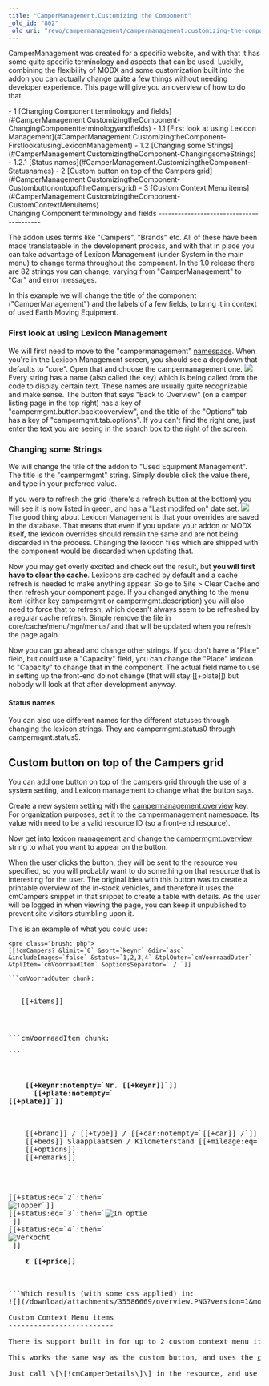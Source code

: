 ```yaml
---
title: "CamperManagement.Customizing the Component"
_old_id: "802"
_old_uri: "revo/campermanagement/campermanagement.customizing-the-component"
---
```


CamperManagement was created for a specific website, and with that it has some quite specific terminology and aspects that can be used. Luckily, combining the flexibility of MODX and some customization built into the addon you can actually change quite a few things without needing developer experience. This page will give you an overview of how to do that.

<div>- <span class="TOCOutline">1</span> [Changing Component terminology and fields](#CamperManagement.CustomizingtheComponent-ChangingComponentterminologyandfields)
  - <span class="TOCOutline">1.1</span> [First look at using Lexicon Management](#CamperManagement.CustomizingtheComponent-FirstlookatusingLexiconManagement)
  - <span class="TOCOutline">1.2</span> [Changing some Strings](#CamperManagement.CustomizingtheComponent-ChangingsomeStrings)
      - <span class="TOCOutline">1.2.1</span> [Status names](#CamperManagement.CustomizingtheComponent-Statusnames)
- <span class="TOCOutline">2</span> [Custom button on top of the Campers grid](#CamperManagement.CustomizingtheComponent-CustombuttonontopoftheCampersgrid)
- <span class="TOCOutline">3</span> [Custom Context Menu items](#CamperManagement.CustomizingtheComponent-CustomContextMenuitems)

</div>Changing Component terminology and fields
-----------------------------------------

The addon uses terms like "Campers", "Brands" etc. All of these have been made translateable in the development process, and with that in place you can take advantage of Lexicon Management (under System in the main menu) to change terms throughout the component. In the 1.0 release there are 82 strings you can change, varying from "CamperManagement" to "Car" and error messages.

In this example we will change the title of the component ("CamperManagement") and the labels of a few fields, to bring it in context of used Earth Moving Equipment.

### First look at using Lexicon Management

We will first need to move to the "campermanagement" [namespace](/revolution/2.x/developing-in-modx/advanced-development/namespaces "Namespaces"). When you're in the Lexicon Management screen, you should see a dropdown that defaults to "core". Open that and choose the campermanagement one. ![](/download/attachments/35586669/screenlexmgmt.PNG?version=1&modificationDate=1316005628000)  
Every string has a name (also called the key) which is being called from the code to display certain text. These names are usually quite recognizable and make sense. The button that says "Back to Overview" (on a camper listing page in the top right) has a key of "campermgmt.button.backtooverview", and the title of the "Options" tab has a key of "campermgmt.tab.options". If you can't find the right one, just enter the text you are seeing in the search box to the right of the screen.

### Changing some Strings

We will change the title of the addon to "Used Equipment Management". The title is the "campermgmt" string. Simply double click the value there, and type in your preferred value.

If you were to refresh the grid (there's a refresh button at the bottom) you will see it is now listed in green, and has a "Last modifed on" date set. ![](/download/attachments/35586669/screenlexmgmt2.PNG?version=1&modificationDate=1316005628000)  
The good thing about Lexicon Management is that your overrides are saved in the database. That means that even if you update your addon or MODX itself, the lexicon overrides should remain the same and are not being discarded in the process. Changing the lexicon files which are shipped with the component would be discarded when updating that.

Now you may get overly excited and check out the result, but **you will first have to clear the cache**. Lexicons are cached by default and a cache refresh is needed to make anything appear. So go to Site > Clear Cache and then refresh your component page. If you changed anything to the menu item (either key campermgmt or campermgmt.description) you will also need to force that to refresh, which doesn't always seem to be refreshed by a regular cache refresh. Simple remove the file in core/cache/menu/mgr/menus/ and that will be updated when you refresh the page again.

Now you can go ahead and change other strings. If you don't have a "Plate" field, but could use a "Capacity" field, you can change the "Place" lexicon to "Capacity" to change that in the component. The actual field name to use in setting up the front-end do not change (that will stay \[\[+plate\]\]) but nobody will look at that after development anyway.

#### Status names

You can also use different names for the different statuses through changing the lexicon strings. They are campermgmt.status0 through campermgmt.status5.

Custom button on top of the Campers grid
----------------------------------------

You can add one button on top of the campers grid through the use of a system setting, and Lexicon management to change what the button says.

Create a new system setting with the <ins>campermanagement.overview</ins> key. For organization purposes, set it to the campermanagement namespace. Its value with need to be a valid resource ID (so a front-end resource).

Now get into lexicon management and change the <ins>campermgmt.overview</ins> string to what you want to appear on the button.

When the user clicks the button, they will be sent to the resource you specified, so you will probably want to do something on that resource that is interesting for the user. The original idea with this button was to create a printable overview of the in-stock vehicles, and therefore it uses the cmCampers snippet in that snippet to create a table with details. As the user will be logged in when viewing the page, you can keep it unpublished to prevent site visitors stumbling upon it.

This is an example of what you could use:

```
<pre class="brush: php">
[[!cmCampers? &limit=`0` &sort=`keynr` &dir=`asc` &includeImages=`false` &status=`1,2,3,4` &tplOuter=`cmVoorraadOuter` &tplItem=`cmVoorraadItem` &optionsSeparator=` / `]]

```cmVoorradOuter chunk:

```
<pre class="brush: php">
<table id="voorraadPrint">
   [[+items]]
</table>

```cmVoorraadItem chunk:

```
<pre class="brush: php">
<tr>
  <td rowspan="2">
    <strong>[[+keynr:notempty=`Nr. [[+keynr]]`]]
      [[+plate:notempty=`<br />[[+plate]]`]]</strong>
  </td>
 
  <td rowspan="2">
    [[+brand]] / [[+type]] / [[+car:notempty=`[[+car]] /`]] [[+engine:notempty=`[[+engine]] /`]] Bouwjaar [[+manufactured:eq=`0`:then=`onbekend`:else=`[[+manufactured]]`]] / Gewicht [[+weight:eq=`0`:then=`onbekend`:else=`[[+weight]]`]] /
    [[+beds]] Slaapplaatsen / Kilometerstand [[+mileage:eq=`0`:then=`onbekend`:else=`[[+mileage]]`]] / APK tot [[+periodiccheck:eq=`0`:then=`onbekend`:else=`[[+periodiccheck]]`]] /
    [[+options]]
    [[+remarks]]
  </td rowspan="2">
 
  <td>

[[+status:eq=`2`:then=`
<img src="/assets/templates/lighthouse/cmimg/banner_topper_sm.png" alt="Topper" />`]]
[[+status:eq=`3`:then=`<img src="/assets/templates/lighthouse/cmimg/banner_optie_sm.png" alt="In optie" />
`]]
[[+status:eq=`4`:then=`
<img src="/assets/templates/lighthouse/cmimg/banner_verkocht_sm.png" alt="Verkocht" />
`]]
</td></tr><tr><td>
    <strong>&euro; [[+price]]</strong>
  </td>
</tr>

```Which results (with some css applied) in:   
![](/download/attachments/35586669/overview.PNG?version=1&modificationDate=1316005628000)

Custom Context Menu items
-------------------------

There is support built in for up to 2 custom context menu items. These were included to offer support for creating a printable detail page that could be put in the vehicle for when clients come into the shop. Another one was included to generate a contract of sorts with the details of the owner and the vehicle.

This works the same way as the custom button, and uses the <ins>campermanagement.ctxmenu1</ins> and <ins>campermanagement.ctxmenu2</ins> system settings with the ID of a resource as its value. The lexicon keys to change are campermgmt.ctxmenu1 and campermgmt.ctxmenu2. They will send the user to the siteurl + index.php?id= + the id in the system setting + &cid= + the ID of the vehicle. Advised usage is with the cmCamperDetails snippet that looks out for the cid parameter. If your site uses different gateway settings (not index.php, or a different parameter for the ID) you will need to modify the assets/components/campermanagement/js/mgr/widgets/grids/grid.campers.js file - around half-way the page the menu is built up.

Just call \[\[!cmCamperDetails\]\] in the resource, and use the \[\[!+cm.<fieldname>\]\] placeholders in the content. You are the limit!
